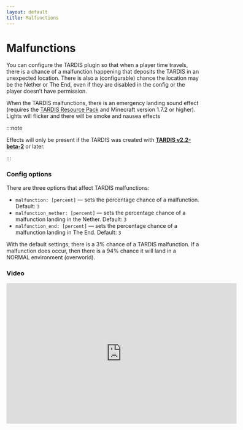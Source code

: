 ```yaml
---
layout: default
title: Malfunctions
---
```


# Malfunctions

You can configure the TARDIS plugin so that when a player time travels, there is
a chance of a malfunction happening that deposits the TARDIS in an unexpected location.
There is also a (configurable) chance the location may be the Nether or The End,
even if they are disabled in the config or the player doesn’t have permission.

When the TARDIS malfunctions, there is an emergency landing sound effect (requires
the [TARDIS Resource Pack](http://tardisjenkins.duckdns.org:8080/job/TARDIS-Resource-Pack/)
and Minecraft version 1.7.2 or higher). Lights will flicker and there will be
smoke and nausea effects

:::note

Effects will only be present if the TARDIS was
created with **[TARDIS v2.2-beta-2](http://dev.bukkit.org/bukkit-plugins/tardis/files)** or later.

:::

### Config options

There are three options that affect TARDIS malfunctions:

- `malfunction: [percent]` — sets the percentage chance of a malfunction. Default: `3`
- `malfunction_nether: [percent]` — sets the percentage chance of a malfunction landing in the Nether. Default: `3`
- `malfunction_end: [percent]` — sets the percentage chance of a malfunction landing in The End. Default: `3`

With the default settings, there is a 3% chance of a TARDIS malfunction. If a
malfunction does occur, then there is a 94% chance it will land in a NORMAL
environment (overworld).

### Video

<iframe src="https://player.vimeo.com/video/64443843" width="600" height="366" frameborder="0" webkitallowfullscreen mozallowfullscreen allowfullscreen></iframe>
